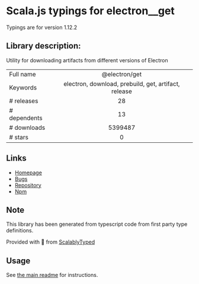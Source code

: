 
# Scala.js typings for electron__get

Typings are for version 1.12.2

## Library description:
Utility for downloading artifacts from different versions of Electron

|                    |                 |
| ------------------ | :-------------: |
| Full name          | @electron/get |
| Keywords           | electron, download, prebuild, get, artifact, release |
| # releases         | 28 |
| # dependents       | 13 |
| # downloads        | 5399487 |
| # stars            | 0 |

## Links
- [Homepage](https://github.com/electron/get#readme)
- [Bugs](https://github.com/electron/get/issues)
- [Repository](https://github.com/electron/get)
- [Npm](https://www.npmjs.com/package/%40electron%2Fget)
    


## Note
This library has been generated from typescript code from first party type definitions.

Provided with :purple_heart: from [ScalablyTyped](https://github.com/oyvindberg/ScalablyTyped)

## Usage
See [the main readme](../../readme.md) for instructions.


